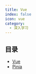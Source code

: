 ```yaml
---
title: Vue
index: false
icon: vue
category:
  - 深入学习
---
```


## 目录

- [Vue](vue.md)
- [Pinia](pinia.md)
